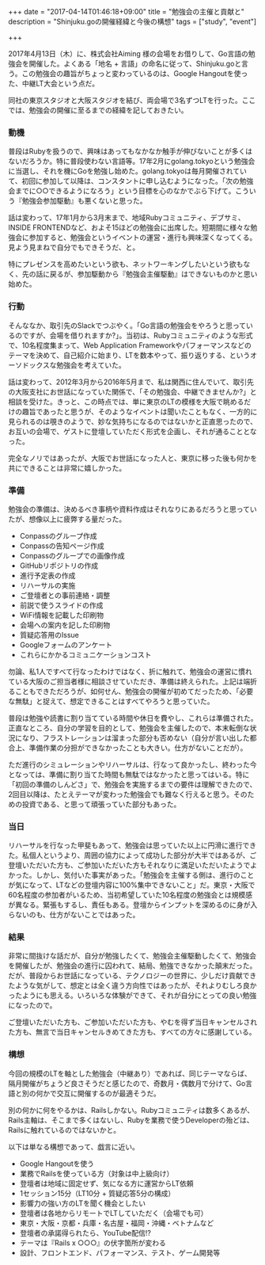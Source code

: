 +++
date = "2017-04-14T01:46:18+09:00"
title = "勉強会の主催と貢献と"
description = "Shinjuku.goの開催経緯と今後の構想"
tags = ["study", "event"]

+++

2017年4月13日（木）に、株式会社Aiming 様の会場をお借りして、Go言語の勉強会を開催した。よくある「地名 + 言語」の命名に従って、Shinjuku.goと言う。この勉強会の趣旨がちょっと変わっているのは、Google Hangoutを使った、中継LT大会という点だ。

同社の東京スタジオと大阪スタジオを結び、両会場で3名ずつLTを行った。ここでは、勉強会の開催に至るまでの経緯を記しておきたい。

### 動機

普段はRubyを扱うので、興味はあってもなかなか触手が伸びないことが多くはないだろうか。特に普段使わない言語等。17年2月にgolang.tokyoという勉強会に当選し、それを機にGoを勉強し始めた。golang.tokyoは毎月開催されていて、初回に参加して以降は、コンスタントに申し込むようになった。「次の勉強会までに○○できるようになろう」という目標を心のなかでぶら下げて。こういう『勉強会参加駆動』も悪くないと思った。

話は変わって、17年1月から3月末まで、地域Rubyコミュニティ、デブサミ、INSIDE FRONTENDなど、およそ15ほどの勉強会に出席した。短期間に様々な勉強会に参加すると、勉強会というイベントの運営・進行も興味深くなってくる。見よう見まねで自分でもできそうだ、と。

特にプレゼンスを高めたいという欲も、ネットワーキングしたいという欲もなく、先の話に戻るが、参加駆動から『勉強会主催駆動』はできないものかと思い始めた。

### 行動

そんななか、取引先のSlackでつぶやく。「Go言語の勉強会をやろうと思っているのですが、会場を借りれますか?」。当初は、Rubyコミュニティのような形式で、10名程度集まって、Web Application Frameworkやパフォーマンスなどのテーマを決めて、自己紹介に始まり、LTを数本やって、振り返りする、というオーソドックスな勉強会を考えていた。

話は変わって、2012年3月から2016年5月まで、私は関西に住んでいて、取引先の大阪支社にお世話になっていた関係で、「その勉強会、中継できませんか?」と相談を受けた。きっと、この時点では、単に東京のLTの模様を大阪で眺めるだけの趣旨であったと思うが、そのようなイベントは聞いたこともなく、一方的に見られるのは覗きのようで、妙な気持ちになるのではないかと正直思ったので、お互いの会場で、ゲストに登壇していただく形式を企画し、それが通ることとなった。

完全なノリではあったが、大阪でお世話になった人と、東京に移った後も何かを共にできることは非常に嬉しかった。

### 準備

勉強会の準備は、決めるべき事柄や資料作成はそれなりにあるだろうと思っていたが、想像以上に疲弊する量だった。

* Conpassのグループ作成
* Conpassの告知ページ作成
* Conpassのグループでの画像作成
* GitHubリポジトリの作成
* 進行予定表の作成
* リハーサルの実施
* ご登壇者との事前連絡・調整
* 前説で使うスライドの作成
* WiFi情報を記載した印刷物
* 会場への案内を記した印刷物
* 質疑応答用のIssue
* Googleフォームのアンケート
* これらにかかるコミュニケーションコスト

勿論、私1人ですべて行なったわけではなく、折に触れて、勉強会の運営に慣れている大阪のご担当者様に相談させていただき、準備は終えられた。上記は端折ることもできただろうが、如何せん、勉強会の開催が初めてだったため、「必要な無駄」と捉えて、想定できることはすべてやろうと思っていた。

普段は勉強や読書に割り当てている時間や休日を費やし、これらは準備された。正直なところ、自分の学習を目的として、勉強会を主催したので、本末転倒な状況になり、フラストレーションは溜まった部分も否めない（自分が言い出した都合上、準備作業の分担ができなかったことも大きい。仕方がないことだが）。

ただ進行のシミュレーションやリハーサルは、行なって良かったし、終わった今となっては、準備に割り当てた時間も無駄ではなかったと思ってはいる。特に「初回の準備のしんどさ」で、勉強会を実施するまでの要件は理解できたので、2回目以降は、たとえテーマが変わった勉強会でも難なく行えると思う。そのための投資である、と思って頑張っていた部分もあった。

### 当日

リハーサルを行なった甲斐もあって、勉強会は思っていた以上に円滑に進行できた。私個人というより、周囲の協力によって成功した部分が大半ではあるが、ご登壇いただいた方も、ご参加いただいた方もそれなりに満足いただいたようでよかった。しかし、気付いた事実があった。「勉強会を主催する側は、進行のことが気になって、LTなどの登壇内容に100%集中できないこと」だ。東京・大阪で60名程度の参加者がいるため、当初希望していた10名程度の勉強会とは規模感が異なる。緊張もするし、責任もある。登壇からインプットを深めるのに身が入らないのも、仕方がないことではあった。

### 結果

非常に間抜けな話だが、自分が勉強したくて、勉強会主催駆動したくて、勉強会を開催したが、勉強会の進行に囚われて、結局、勉強できなかった顛末だった。だが、普段からお世話になっている、テクノロジーの世界に、少しだけ貢献できたような気がして、想定とは全く違う方向性ではあったが、それよりむしろ良かったようにも思える。いろいろな体験ができて、それが自分にとっての良い勉強になったので。

ご登壇いただいた方も、ご参加いただいた方も、やむを得ず当日キャンセルされた方も、無言で当日キャンセルきめてきた方も、すべての方々に感謝している。

### 構想

今回の規模のLTを軸とした勉強会（中継あり）であれば、同じテーマならば、隔月開催がちょうど良さそうだと感じたので、奇数月・偶数月で分けて、Go言語と別の何かで交互に開催するのが最適そうだ。

別の何かに何をやるかは、Railsしかない。Rubyコミュニティは数多くあるが、Rails主軸は、そこまで多くはないし、Rubyを業務で使うDeveloperの殆どは、Railsに触れているのではないかと。

以下は単なる構想であって、戯言に近い。

- Google Hangoutを使う
- 業務でRailsを使っている方（対象は中上級向け）
- 登壇者は地域に固定せず、気になる方に運営からLT依頼
- 1セッション15分（LT10分 + 質疑応答5分の構成）
- 影響力の強い方のLTを聞く機会としたい
- 登壇者は各地からリモートでLTしていただく（会場でも可）
- 東京・大阪・京都・兵庫・名古屋・福岡・沖縄・ベトナムなど
- 登壇者の承諾得られたら、YouTube配信!?
- テーマは『Rails x ○○○』の伏字箇所が変わる
- 設計、フロントエンド、パフォーマンス、テスト、ゲーム開発等
